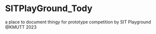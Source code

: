 # SITPlayGround_Tody
a place to document thingy for prototype competition by SIT Playground @KMUTT 2023
